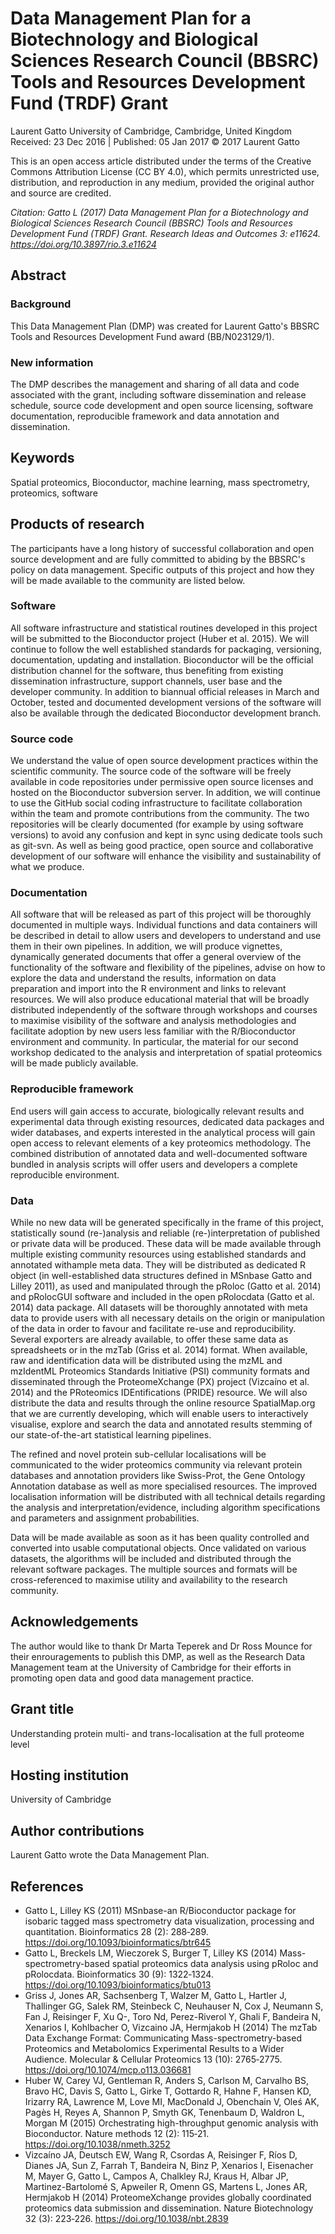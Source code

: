 # Data Management Plan for a Biotechnology and Biological Sciences Research Council (BBSRC) Tools and Resources Development Fund (TRDF) Grant

Laurent Gatto
University of Cambridge, Cambridge, United Kingdom
Received: 23 Dec 2016 | Published: 05 Jan 2017
© 2017 Laurent Gatto

This is an open access article distributed under the terms of the Creative Commons Attribution License (CC BY 4.0), which permits unrestricted use, distribution, and reproduction in any medium, provided the original author and source are credited.

_Citation: Gatto L (2017) Data Management Plan for a Biotechnology and Biological Sciences Research Council (BBSRC) Tools and Resources Development Fund (TRDF) Grant. Research Ideas and Outcomes 3: e11624. https://doi.org/10.3897/rio.3.e11624_

## Abstract

### Background
This Data Management Plan (DMP) was created for Laurent Gatto's BBSRC Tools and Resources Development Fund award (BB/N023129/1). 

### New information
The DMP describes the management and sharing of all data and code associated with the grant, including software dissemination and release schedule, source code development and open source licensing, software documentation, reproducible framework and data annotation and dissemination.

## Keywords
Spatial proteomics, Bioconductor, machine learning, mass spectrometry, proteomics, software

## Products of research
The participants have a long history of successful collaboration and open source development and are fully committed to abiding by the BBSRC's policy on data management. Specific outputs of this project and how they will be made available to the community are listed below.

### Software
All software infrastructure and statistical routines developed in this project will be submitted to the Bioconductor project (Huber et al. 2015). We will continue to follow the well established standards for packaging, versioning, documentation, updating and installation. Bioconductor will be the official distribution channel for the software, thus benefiting from existing dissemination infrastructure, support channels, user base and the developer community. In addition to biannual official releases in March and October, tested and documented development versions of the software will also be available through the dedicated Bioconductor development branch.

### Source code
We understand the value of open source development practices within the scientific community. The source code of the software will be freely available in code repositories under permissive open source licenses and hosted on the Bioconductor subversion server. In addition, we will continue to use the GitHub social coding infrastructure to facilitate collaboration within the team and promote contributions from the community. The two repositories will be clearly documented (for example by using software versions) to avoid any confusion and kept in sync using dedicate tools such as git-svn. As well as being good practice, open source and collaborative development of our software will enhance the visibility and sustainability of what we produce.

### Documentation
All software that will be released as part of this project will be thoroughly documented in multiple ways. Individual functions and data containers will be described in detail to allow users and developers to understand and use them in their own pipelines. In addition, we will produce vignettes, dynamically generated documents that offer a general overview of the functionality of the software and flexibility of the pipelines, advise on how to explore the data and understand the results, information on data preparation and import into the R environment and links to relevant resources. We will also produce educational material that will be broadly distributed independently of the software through workshops and courses to maximise visibility of the software and analysis methodologies and facilitate adoption by new users less familiar with the R/Bioconductor environment and community. In particular, the material for our second workshop dedicated to the analysis and interpretation of spatial proteomics will be made publicly available.

### Reproducible framework
End users will gain access to accurate, biologically relevant results and experimental data through existing resources, dedicated data packages and wider databases, and experts interested in the analytical process will gain open access to relevant elements of a key proteomics methodology. The combined distribution of annotated data and well-documented software bundled in analysis scripts will offer users and developers a complete reproducible environment.

### Data
While no new data will be generated specifically in the frame of this project, statistically sound (re-)analysis and reliable (re-)interpretation of published or private data will be produced. These data will be made available through multiple existing community resources using established standards and annotated withample meta data. They will be distributed as dedicated R object (in well-established data structures defined in MSnbase Gatto and Lilley 2011), as used and manipulated through the pRoloc (Gatto et al. 2014) and pRolocGUI software and included in the open pRolocdata (Gatto et al. 2014) data package. All datasets will be thoroughly annotated with meta data to provide users with all necessary details on the origin or manipulation of the data in order to favour and facilitate re-use and reproducibility. Several exporters are already available, to offer these same data as spreadsheets or in the mzTab (Griss et al. 2014) format. When available, raw and identification data will be distributed using the mzML and mzIdentML Proteomics Standards Initiative (PSI) community formats and disseminated through the ProteomeXchange (PX) project (Vizcaíno et al. 2014) and the PRoteomics IDEntifications (PRIDE) resource. We will also distribute the data and results through the online resource SpatialMap.org that we are currently developing, which will enable users to interactively visualise, explore and search the data and annotated results stemming of our state-of-the-art statistical learning pipelines.

The refined and novel protein sub-cellular localisations will be communicated to the wider proteomics community via relevant protein databases and annotation providers like Swiss-Prot, the Gene Ontology Annotation database as well as more specialised resources. The improved localisation information will be distributed with all technical details regarding the analysis and interpretation/evidence, including algorithm specifications and parameters and assignment probabilities.

Data will be made available as soon as it has been quality controlled and converted into usable computational objects. Once validated on various datasets, the algorithms will be included and distributed through the relevant software packages. The multiple sources and formats will be cross-referenced to maximise utility and availability to the research community.

## Acknowledgements 
The author would like to thank Dr Marta Teperek and Dr Ross Mounce for their enrouragements to publish this DMP, as well as the Research Data Management team at the University of Cambridge for their efforts in promoting open data and good data management practice. 

## Grant title
Understanding protein multi- and trans-localisation at the full proteome level

## Hosting institution
University of Cambridge

## Author contributions 
Laurent Gatto wrote the Data Management Plan.

## References
- Gatto L, Lilley KS (2011) MSnbase-an R/Bioconductor package for isobaric tagged mass spectrometry data visualization, processing and quantitation. Bioinformatics 28 (2): 288‑289. https://doi.org/10.1093/bioinformatics/btr645
- Gatto L, Breckels LM, Wieczorek S, Burger T, Lilley KS (2014) Mass-spectrometry-based spatial proteomics data analysis using pRoloc and pRolocdata. Bioinformatics 30 (9): 1322‑1324. https://doi.org/10.1093/bioinformatics/btu013
- Griss J, Jones AR, Sachsenberg T, Walzer M, Gatto L, Hartler J, Thallinger GG, Salek RM, Steinbeck C, Neuhauser N, Cox J, Neumann S, Fan J, Reisinger F, Xu Q-, Toro Nd, Perez-Riverol Y, Ghali F, Bandeira N, Xenarios I, Kohlbacher O, Vizcaino JA, Hermjakob H (2014) The mzTab Data Exchange Format: Communicating Mass-spectrometry-based Proteomics and Metabolomics Experimental Results to a Wider Audience. Molecular & Cellular Proteomics 13 (10): 2765‑2775. https://doi.org/10.1074/mcp.o113.036681
- Huber W, Carey VJ, Gentleman R, Anders S, Carlson M, Carvalho BS, Bravo HC, Davis S, Gatto L, Girke T, Gottardo R, Hahne F, Hansen KD, Irizarry RA, Lawrence M, Love MI, MacDonald J, Obenchain V, Oleś AK, Pagès H, Reyes A, Shannon P, Smyth GK, Tenenbaum D, Waldron L, Morgan M (2015) Orchestrating high-throughput genomic analysis with Bioconductor. Nature methods 12 (2): 115‑21. https://doi.org/10.1038/nmeth.3252
- Vizcaíno JA, Deutsch EW, Wang R, Csordas A, Reisinger F, Ríos D, Dianes JA, Sun Z, Farrah T, Bandeira N, Binz P, Xenarios I, Eisenacher M, Mayer G, Gatto L, Campos A, Chalkley RJ, Kraus H, Albar JP, Martinez-Bartolomé S, Apweiler R, Omenn GS, Martens L, Jones AR, Hermjakob H (2014) ProteomeXchange provides globally coordinated proteomics data submission and dissemination. Nature Biotechnology 32 (3): 223‑226. https://doi.org/10.1038/nbt.2839
